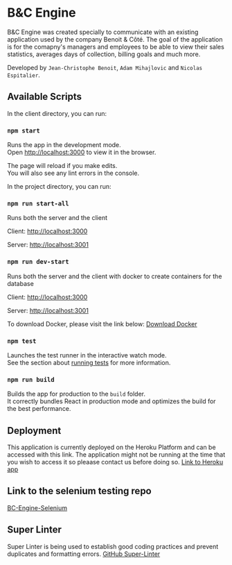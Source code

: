 # B&C Engine

B&C Engine was created specially to communicate with an existing application used by the company Benoit & Côté.
The goal of the application is for the comapny's managers and employees to be able to view their sales statistics, averages days of collection, billing goals and much more. 

Developed by `Jean-Christophe Benoit`, `Adam Mihajlovic` and `Nicolas Espitalier`.

## Available Scripts

In the client directory, you can run:

### `npm start`

Runs the app in the development mode.\
Open [http://localhost:3000](http://localhost:3000) to view it in the browser.

The page will reload if you make edits.\
You will also see any lint errors in the console.

In the project directory, you can run:

### `npm run start-all`

Runs both the server and the client

Client:
[http://localhost:3000](http://localhost:3000)

Server:
[http://localhost:3001](http://localhost:3001)

### `npm run dev-start`

Runs both the server and the client with docker to create containers for the database

Client:
[http://localhost:3000](http://localhost:3000)

Server:
[http://localhost:3001](http://localhost:3001)

To download Docker, please visit the link below:
[Download Docker](docker.com/get-started)

### `npm test`

Launches the test runner in the interactive watch mode.\
See the section about [running tests](https://facebook.github.io/create-react-app/docs/running-tests) for more information.

### `npm run build`

Builds the app for production to the `build` folder.\
It correctly bundles React in production mode and optimizes the build for the best performance.

## Deployment

This application is currently deployed on the Heroku Platform and can be accessed with this link.
The application might not be running at the time that you wish to access it so pleaase contact us before doing so.
[Link to Heroku app](https://bc-engine.herokuapp.com)

## Link to the selenium testing repo

[BC-Engine-Selenium](https://github.com/Funnyadd/BC-Engine-Selenium)

## Super Linter

Super Linter is being used to establish good coding practices and prevent duplicates and formatting errors.
[GitHub Super-Linter](https://github.com/marketplace/actions/super-linter)
